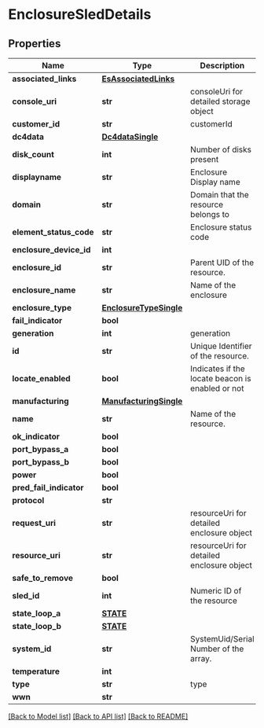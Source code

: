 # EnclosureSledDetails

## Properties
Name | Type | Description | Notes
------------ | ------------- | ------------- | -------------
**associated_links** | [**EsAssociatedLinks**](EsAssociatedLinks.md) |  | [optional] 
**console_uri** | **str** | consoleUri for detailed storage object | [optional] 
**customer_id** | **str** | customerId | [optional] 
**dc4data** | [**Dc4dataSingle**](Dc4dataSingle.md) |  | [optional] 
**disk_count** | **int** | Number of disks present | [optional] 
**displayname** | **str** | Enclosure Display name | [optional] 
**domain** | **str** | Domain that the resource belongs to | [optional] 
**element_status_code** | **str** | Enclosure status code | [optional] 
**enclosure_device_id** | **int** |  | [optional] 
**enclosure_id** | **str** | Parent UID of the resource. | [optional] 
**enclosure_name** | **str** | Name of the enclosure | [optional] 
**enclosure_type** | [**EnclosureTypeSingle**](EnclosureTypeSingle.md) |  | [optional] 
**fail_indicator** | **bool** |  | [optional] 
**generation** | **int** | generation | [optional] 
**id** | **str** | Unique Identifier of the resource. | [optional] 
**locate_enabled** | **bool** | Indicates if the locate beacon is enabled or not | [optional] 
**manufacturing** | [**ManufacturingSingle**](ManufacturingSingle.md) |  | [optional] 
**name** | **str** | Name of the resource. | [optional] 
**ok_indicator** | **bool** |  | [optional] 
**port_bypass_a** | **bool** |  | [optional] 
**port_bypass_b** | **bool** |  | [optional] 
**power** | **bool** |  | [optional] 
**pred_fail_indicator** | **bool** |  | [optional] 
**protocol** | **str** |  | [optional] 
**request_uri** | **str** | resourceUri for detailed enclosure object | [optional] 
**resource_uri** | **str** | resourceUri for detailed enclosure object | [optional] 
**safe_to_remove** | **bool** |  | [optional] 
**sled_id** | **int** | Numeric ID of the resource | [optional] 
**state_loop_a** | [**STATE**](STATE.md) |  | [optional] 
**state_loop_b** | [**STATE**](STATE.md) |  | [optional] 
**system_id** | **str** | SystemUid/Serial Number  of the array. | [optional] 
**temperature** | **int** |  | [optional] 
**type** | **str** | type | [optional] 
**wwn** | **str** |  | [optional] 

[[Back to Model list]](../README.md#documentation-for-models) [[Back to API list]](../README.md#documentation-for-api-endpoints) [[Back to README]](../README.md)


